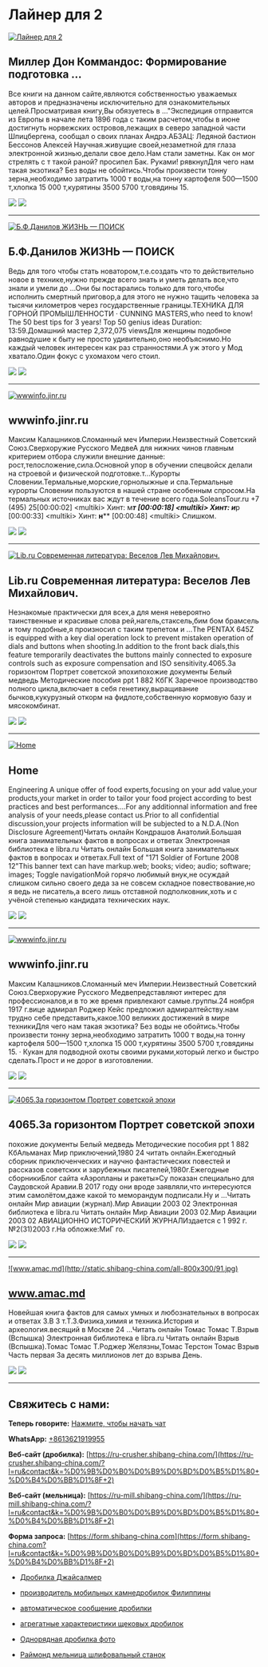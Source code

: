 # Лайнер для 2

<a href="https://swt.shibang-china.com/?l=ru&img&k=%D0%9B%D0%B0%D0%B9%D0%BD%D0%B5%D1%80+%D0%B4%D0%BB%D1%8F+2" target="_blank">![Лайнер для 2](http://static.shibang-china.com/all-800x300/277.jpg)</a>

## Миллер Дон Коммандос: Формирование подготовка …
Все книги на данном сайте,являются собственностью уважаемых авторов и предназначены исключительно для ознакомительных целей.Просматривая книгу,Вы обязуетесь в …&quot;Экспедиция отправится из Европы в начале лета 1896 года с таким расчетом,чтобы в июне достигнуть норвежских островов,лежащих в северо западной части Шпицбергена, сообщал о своих планах Андрэ.АБЗАЦ: Ледяной бастион Бессонов Алексей Научная.живущие своей,незаметной для глаза электронной жизнью,делали свое дело.Нам стали заметны. Как он мог стрелять с т такой раной? просипел Бак. Руками! рявкнулДля чего нам такая экзотика? Без воды не обойтись.Чтобы произвести тонну зерна,необходимо затратить 1000 т воды,на тонну картофеля 500—1500 т,хлопка 15 000 т,курятины 3500 5700 т,говядины 15.


<a href="https://whatsapp.shibangsoft.com/WhatsApp.php" target="_blank" title="WhatsApp">![](http://static.shibang-china.com/icon/whatsapp.png)</a> <a href="https://swt.shibang-china.com/?l=ru&icon&k=%D0%9B%D0%B0%D0%B9%D0%BD%D0%B5%D1%80+%D0%B4%D0%BB%D1%8F+2" target="_blank">![](http://static.shibang-china.com/icon/chat-ru.png)</a>

---

<a href="https://swt.shibang-china.com/?l=ru&img&k=%D0%9B%D0%B0%D0%B9%D0%BD%D0%B5%D1%80+%D0%B4%D0%BB%D1%8F+2" target="_blank">![Б.Ф.Данилов ЖИЗНЬ — ПОИСК](http://static.shibang-china.com/all-800x300/1349.jpg)</a>

## Б.Ф.Данилов ЖИЗНЬ — ПОИСК
Ведь для того чтобы стать новатором,т.е.создать что то действительно новое в технике,нужно прежде всего знать и уметь делать все,что знали и умели до …Они бы постарались только для того,чтобы исполнить смертный приговор,а для этого не нужно тащить человека за тысячи километров через государственные границы.ТЕХНИКА ДЛЯ ГОРНОЙ ПРОМЫШЛЕННОСТИ&nbsp;&#0183;&#32;CUNNING MASTERS,who need to know! The 50 best tips for 3 years! Top 50 genius ideas Duration: 13:59.Домашний мастер 2,372,075 viewsДля женщины подобное равнодушие к быту не просто удивительно,оно необъяснимо.Но каждый человек интересен как раз странностями.А уж этого у Мод хватало.Один фокус с ухомахом чего стоил.


<a href="https://whatsapp.shibangsoft.com/WhatsApp.php" target="_blank" title="WhatsApp">![](http://static.shibang-china.com/icon/whatsapp.png)</a> <a href="https://swt.shibang-china.com/?l=ru&icon&k=%D0%9B%D0%B0%D0%B9%D0%BD%D0%B5%D1%80+%D0%B4%D0%BB%D1%8F+2" target="_blank">![](http://static.shibang-china.com/icon/chat-ru.png)</a>

---

<a href="https://swt.shibang-china.com/?l=ru&img&k=%D0%9B%D0%B0%D0%B9%D0%BD%D0%B5%D1%80+%D0%B4%D0%BB%D1%8F+2" target="_blank">![wwwinfo.jinr.ru](http://static.shibang-china.com/all-800x300/520.jpg)</a>

## wwwinfo.jinr.ru
Максим Калашников.Сломанный меч Империи.Неизвестный Советский Союз.Сверхоружие Русского МедвеА для нижних чинов главным критерием отбора служили внешние данные: рост,телосложение,сила.Основной упор в обучении спецвойск делали на строевой и физической подготовке.т…Курорты Словении.Термальные,морские,горнолыжные и спа.Термальные курорты Словении пользуются в нашей стране особенным спросом.На термальных источниках вас ждут в течение всего года.SoleansTour.ru +7 (495) 25[00:00:02] &lt;multiki&gt; Хинт: м****т* [00:00:18] &lt;multiki&gt; Хинт: *и****р [00:00:33] &lt;multiki&gt; Хинт: **н**** [00:00:48] &lt;multiki&gt; Слишком.


<a href="https://whatsapp.shibangsoft.com/WhatsApp.php" target="_blank" title="WhatsApp">![](http://static.shibang-china.com/icon/whatsapp.png)</a> <a href="https://swt.shibang-china.com/?l=ru&icon&k=%D0%9B%D0%B0%D0%B9%D0%BD%D0%B5%D1%80+%D0%B4%D0%BB%D1%8F+2" target="_blank">![](http://static.shibang-china.com/icon/chat-ru.png)</a>

---

<a href="https://swt.shibang-china.com/?l=ru&img&k=%D0%9B%D0%B0%D0%B9%D0%BD%D0%B5%D1%80+%D0%B4%D0%BB%D1%8F+2" target="_blank">![Lib.ru Современная литература: Веселов Лев Михайлович.](http://static.shibang-china.com/all-800x300/178.jpg)</a>

## Lib.ru Современная литература: Веселов Лев Михайлович.
Незнакомые практически для всех,а для меня невероятно таинственные и красивые слова рей,нагель,стаксель,бим бом брамсель и тому подобные,я произносил с таким трепетом и …The PENTAX 645Z is equipped with a key dial operation lock to prevent mistaken operation of dials and buttons when shooting.In addition to the front back dials,this feature temporarily deactivates the buttons mainly connected to exposure controls such as exposure compensation and ISO sensitivity.4065.За горизонтом Портрет советской эпохипохожие документы Белый медведь Методические пособия ppt 1 882 КбГК Заречное производство полного цикла,включает в себя генетику,выращивание бычков,кукурузный откорм на фидлоте,собственную кормовую базу и мясокомбинат.


<a href="https://whatsapp.shibangsoft.com/WhatsApp.php" target="_blank" title="WhatsApp">![](http://static.shibang-china.com/icon/whatsapp.png)</a> <a href="https://swt.shibang-china.com/?l=ru&icon&k=%D0%9B%D0%B0%D0%B9%D0%BD%D0%B5%D1%80+%D0%B4%D0%BB%D1%8F+2" target="_blank">![](http://static.shibang-china.com/icon/chat-ru.png)</a>

---

<a href="https://swt.shibang-china.com/?l=ru&img&k=%D0%9B%D0%B0%D0%B9%D0%BD%D0%B5%D1%80+%D0%B4%D0%BB%D1%8F+2" target="_blank">![Home](http://static.shibang-china.com/all-800x300/304.jpg)</a>

## Home
Engineering A unique offer of food experts,focusing on your add value,your products,your market in order to tailor your food project according to best practices and best performances….For any additionnal information and free analysis of your needs,please contact us.Prior to all confidential discussion,your projects information will be subjected to a N.D.A.(Non Disclosure Agreement)Читать онлайн Кондрашов Анатолий.Большая книга занимательных фактов в вопросах и ответах Электронная библиотека e libra.ru Читать онлайн Большая книга занимательных фактов в вопросах и ответах.Full text of &quot;171 Soldier of Fortune 2008 12&quot;This banner text can have markup.web; books; video; audio; software; images; Toggle navigationМой горячо любимый внук,не осуждай слишком сильно своего деда за не совсем складное повествование,но я ведь не писатель,а всего лишь отставной подполковник,хоть и с учёной степенью кандидата технических наук.


<a href="https://whatsapp.shibangsoft.com/WhatsApp.php" target="_blank" title="WhatsApp">![](http://static.shibang-china.com/icon/whatsapp.png)</a> <a href="https://swt.shibang-china.com/?l=ru&icon&k=%D0%9B%D0%B0%D0%B9%D0%BD%D0%B5%D1%80+%D0%B4%D0%BB%D1%8F+2" target="_blank">![](http://static.shibang-china.com/icon/chat-ru.png)</a>

---

<a href="https://swt.shibang-china.com/?l=ru&img&k=%D0%9B%D0%B0%D0%B9%D0%BD%D0%B5%D1%80+%D0%B4%D0%BB%D1%8F+2" target="_blank">![wwwinfo.jinr.ru](http://static.shibang-china.com/all-800x300/452.jpg)</a>

## wwwinfo.jinr.ru
Максим Калашников.Сломанный меч Империи.Неизвестный Советский Союз.Сверхоружие Русского Медвепредставляют интерес для профессионалов,и в то же время привлекают самые.группы.24 ноября 1917 г.вице адмирал Роджер Кейс предложил адмиралтейству.нам трудно себе представить,какое.100 великих достижений в мире техникиДля чего нам такая экзотика? Без воды не обойтись.Чтобы произвести тонну зерна,необходимо затратить 1000 т воды,на тонну картофеля 500—1500 т,хлопка 15 000 т,курятины 3500 5700 т,говядины 15.&nbsp;&#0183;&#32;Кукан для подводной охоты своими руками,который легко и быстро сделать.Прост и не дорог в изготовлении.


<a href="https://whatsapp.shibangsoft.com/WhatsApp.php" target="_blank" title="WhatsApp">![](http://static.shibang-china.com/icon/whatsapp.png)</a> <a href="https://swt.shibang-china.com/?l=ru&icon&k=%D0%9B%D0%B0%D0%B9%D0%BD%D0%B5%D1%80+%D0%B4%D0%BB%D1%8F+2" target="_blank">![](http://static.shibang-china.com/icon/chat-ru.png)</a>

---

<a href="https://swt.shibang-china.com/?l=ru&img&k=%D0%9B%D0%B0%D0%B9%D0%BD%D0%B5%D1%80+%D0%B4%D0%BB%D1%8F+2" target="_blank">![4065.За горизонтом Портрет советской эпохи](http://static.shibang-china.com/all-800x300/422.jpg)</a>

## 4065.За горизонтом Портрет советской эпохи
похожие документы Белый медведь Методические пособия ppt 1 882 КбАльманах Мир приключений,1980 24 читать онлайн.Ежегодный сборник приключенческих и научно фантастических повестей и рассказов советских и зарубежных писателей,1980г.Ежегодные сборникиБлог сайта &#171;Аэропланы и ракеты&#187;Су показан специально для Саудовской Аравии.В 2017 году они вроде заявляли,что интересуются этим самолётом,даже какой то меморандум подписали.Ну и …Читать онлайн Мир авиации (журнал).Мир Авиации 2003 02 Электронная библиотека e libra.ru Читать онлайн Мир Авиации 2003 02.Мир Авиации 2003 02 АВИАЦИОННО ИСТОРИЧЕСКИЙ ЖУРНАЛИздается с 1 992 г.№2(31)2003 г.На обложке:МиГ го.


<a href="https://whatsapp.shibangsoft.com/WhatsApp.php" target="_blank" title="WhatsApp">![](http://static.shibang-china.com/icon/whatsapp.png)</a> <a href="https://swt.shibang-china.com/?l=ru&icon&k=%D0%9B%D0%B0%D0%B9%D0%BD%D0%B5%D1%80+%D0%B4%D0%BB%D1%8F+2" target="_blank">![](http://static.shibang-china.com/icon/chat-ru.png)</a>

---

<a href="https://swt.shibang-china.com/?l=ru&img&k=%D0%9B%D0%B0%D0%B9%D0%BD%D0%B5%D1%80+%D0%B4%D0%BB%D1%8F+2" target="_blank">![www.amac.md](http://static.shibang-china.com/all-800x300/91.jpg)</a>

## www.amac.md
Новейшая книга фактов для самых умных и любознательных в вопросах и ответах 3.В 3 т.Т.3.Физика,химия и техника.История и археология.весящий в Москве 24 …Читать онлайн Томас Томас Т.Взрыв (Вспышка) Электронная библиотека e libra.ru Читать онлайн Взрыв (Вспышка).Томас Томас Т.Роджер Желязны,Томас Терстон Томас Взрыв Часть первая За десять миллионов лет до взрыва День.

<a href="https://whatsapp.shibangsoft.com/WhatsApp.php" target="_blank" title="WhatsApp">![](http://static.shibang-china.com/icon/whatsapp.png)</a> <a href="https://swt.shibang-china.com/?l=ru&icon&k=%D0%9B%D0%B0%D0%B9%D0%BD%D0%B5%D1%80+%D0%B4%D0%BB%D1%8F+2" target="_blank">![](http://static.shibang-china.com/icon/chat-ru.png)</a>

---
## Свяжитесь с нами:

**Теперь говорите:** [Нажмите, чтобы начать чат](https://swt.shibang-china.com?l=ru&contact&k=%D0%9B%D0%B0%D0%B9%D0%BD%D0%B5%D1%80+%D0%B4%D0%BB%D1%8F+2)

**WhatsApp:**  [+8613621919955](https://whatsapp.shibangsoft.com/WhatsApp.php)

**Веб-сайт (дробилка):** [https://ru-crusher.shibang-china.com/](https://ru-crusher.shibang-china.com/?l=ru&contact&k=%D0%9B%D0%B0%D0%B9%D0%BD%D0%B5%D1%80+%D0%B4%D0%BB%D1%8F+2)

**Веб-сайт (мельница):** [https://ru-mill.shibang-china.com/](https://ru-mill.shibang-china.com/?l=ru&contact&k=%D0%9B%D0%B0%D0%B9%D0%BD%D0%B5%D1%80+%D0%B4%D0%BB%D1%8F+2)

**Форма запроса:** [https://form.shibang-china.com](https://form.shibang-china.com?l=ru&contact&k=%D0%9B%D0%B0%D0%B9%D0%BD%D0%B5%D1%80+%D0%B4%D0%BB%D1%8F+2)

* [Дробилка Джайсалмер](../134/%D0%94%D1%80%D0%BE%D0%B1%D0%B8%D0%BB%D0%BA%D0%B0%20%D0%94%D0%B6%D0%B0%D0%B9%D1%81%D0%B0%D0%BB%D0%BC%D0%B5%D1%80.md)

* [производитель мобильных камнедробилок Филиппины](../132/%D0%BF%D1%80%D0%BE%D0%B8%D0%B7%D0%B2%D0%BE%D0%B4%D0%B8%D1%82%D0%B5%D0%BB%D1%8C%20%D0%BC%D0%BE%D0%B1%D0%B8%D0%BB%D1%8C%D0%BD%D1%8B%D1%85%20%D0%BA%D0%B0%D0%BC%D0%BD%D0%B5%D0%B4%D1%80%D0%BE%D0%B1%D0%B8%D0%BB%D0%BE%D0%BA%20%D0%A4%D0%B8%D0%BB%D0%B8%D0%BF%D0%BF%D0%B8%D0%BD%D1%8B.md)

* [автоматическое сообщение дробилки](../133/%D0%B0%D0%B2%D1%82%D0%BE%D0%BC%D0%B0%D1%82%D0%B8%D1%87%D0%B5%D1%81%D0%BA%D0%BE%D0%B5%20%D1%81%D0%BE%D0%BE%D0%B1%D1%89%D0%B5%D0%BD%D0%B8%D0%B5%20%D0%B4%D1%80%D0%BE%D0%B1%D0%B8%D0%BB%D0%BA%D0%B8.md)

* [агрегатные характеристики щековых дробилок](../132/%D0%B0%D0%B3%D1%80%D0%B5%D0%B3%D0%B0%D1%82%D0%BD%D1%8B%D0%B5%20%D1%85%D0%B0%D1%80%D0%B0%D0%BA%D1%82%D0%B5%D1%80%D0%B8%D1%81%D1%82%D0%B8%D0%BA%D0%B8%20%D1%89%D0%B5%D0%BA%D0%BE%D0%B2%D1%8B%D1%85%20%D0%B4%D1%80%D0%BE%D0%B1%D0%B8%D0%BB%D0%BE%D0%BA.md)

* [Однорядная дробилка фото](../131/%D0%9E%D0%B4%D0%BD%D0%BE%D1%80%D1%8F%D0%B4%D0%BD%D0%B0%D1%8F%20%D0%B4%D1%80%D0%BE%D0%B1%D0%B8%D0%BB%D0%BA%D0%B0%20%D1%84%D0%BE%D1%82%D0%BE.md)

* [Раймонд мельница шлифовальный станок](../135/%D0%A0%D0%B0%D0%B9%D0%BC%D0%BE%D0%BD%D0%B4%20%D0%BC%D0%B5%D0%BB%D1%8C%D0%BD%D0%B8%D1%86%D0%B0%20%D1%88%D0%BB%D0%B8%D1%84%D0%BE%D0%B2%D0%B0%D0%BB%D1%8C%D0%BD%D1%8B%D0%B9%20%D1%81%D1%82%D0%B0%D0%BD%D0%BE%D0%BA.md)